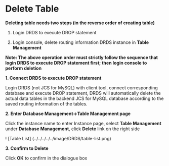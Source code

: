 # Delete Table

**Deleting table needs two steps (in the reverse order of creating table)**

1) Login DRDS to execute DROP statement

2) Login console, delete routing information DRDS instance in **Table Management**

**Note: The above operation order must strictly follow the sequence that login DRDS to execute DROP statement first; then login console to perform deletion**

**1. Connect DRDS to execute DROP statement**

Login DRDS (not JCS for MySQL) with client tool, connect corresponding database and execute DROP statement, DRDS will automatically delete the actual data tables in the backend JCS for MySQL database according to the saved routing information of the tables.

**2. Enter **Database Management**->**Table Management** page**

Click the instance name to enter Instance page, select **Table Management** under **Database Management**, click **Delete** link on the right side

! [Table List] (../../../../../image/DRDS/table-list.png)

**3. Confirm to Delete**

Click **OK** to confirm in the dialogue box
